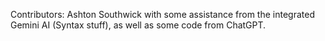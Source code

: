 Contributors: Ashton Southwick with some assistance from the integrated Gemini AI (Syntax stuff), as well as some code from ChatGPT.
